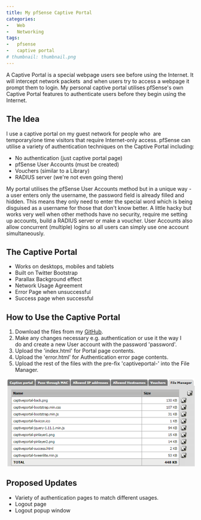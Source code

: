```yaml
---
title: My pfSense Captive Portal
categories:
-   Web
-   Networking
tags:
-   pfsense
-   captive portal
# thumbnail: thumbnail.png
---
```


A Captive Portal is a special webpage users see before using the Internet. It will intercept network packets  and when users try to access a webpage it prompt them to login. My personal captive portal utilises pfSense's own Captive Portal features to authenticate users before they begin using the Internet.

<!-- more -->

## The Idea

I use a captive portal on my guest network for people who  are temporary/one time visitors that require Internet-only access. pfSense can utilise a variety of authentication techniques on the Captive Portal including:

*   No authentication (just captive portal page)
*   pfSense User Accounts (must be created)
*   Vouchers (similar to a Library)
*   RADIUS server (we're not even going there)

My portal utilises the pfSense User Accounts method but in a unique way - a user enters only the username, the password field is already filled and hidden. This means they only need to enter the special word which is being disguised as a username for those that don't know better. A little hacky but works very well when other methods have no security, require me setting up accounts, build a RADIUS server or make a voucher. User Accounts also allow concurrent (multiple) logins so all users can simply use one account simultaneously.

## The Captive Portal

*   Works on desktops, mobiles and tablets
*   Built on Twitter Bootstrap
*   Parallax Background effect
*   Network Usage Agreement
*   Error Page when unsuccessful
*   Success page when successful

## How to Use the Captive Portal

1.  Download the files from my [GitHub](https://github.com/calvinbui/pfsense-captive-portal).
2.  Make any changes necessary e.g. authentication or use it the way I do and create a new User account with the password 'password'.
3.  Upload the 'index.html' for Portal page contents.
4.  Upload the 'error.html' for Authentication error page contents.
5.  Upload the rest of the files with the pre-fix 'captiveportal-' into the File Manager. 

[![captive portal file manager](capture2.png)](capture2.png)

## Proposed Updates

*   Variety of authentication pages to match different usages.
*   Logout page
*   Logout popup window
